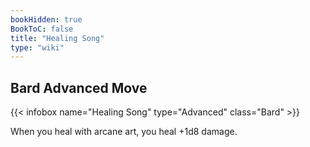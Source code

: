 ```yaml
---
bookHidden: true
BookToC: false
title: "Healing Song"
type: "wiki"
---
```

## Bard Advanced Move
{{< infobox name="Healing Song" type="Advanced" class="Bard" >}}

When you heal with arcane art, you heal +1d8 damage.